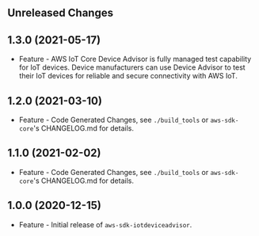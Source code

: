 Unreleased Changes
------------------

1.3.0 (2021-05-17)
------------------

* Feature - AWS IoT Core Device Advisor is fully managed test capability for IoT devices. Device manufacturers can use Device Advisor to test their IoT devices for reliable and secure connectivity with AWS IoT.

1.2.0 (2021-03-10)
------------------

* Feature - Code Generated Changes, see `./build_tools` or `aws-sdk-core`'s CHANGELOG.md for details.

1.1.0 (2021-02-02)
------------------

* Feature - Code Generated Changes, see `./build_tools` or `aws-sdk-core`'s CHANGELOG.md for details.

1.0.0 (2020-12-15)
------------------

* Feature - Initial release of `aws-sdk-iotdeviceadvisor`.

